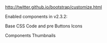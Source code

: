 http://twitter.github.io/bootstrap/customize.html

Enabled components in v2.3.2:

Base CSS
  Code and pre
  Buttons
  Icons

Components
  Thumbnails
